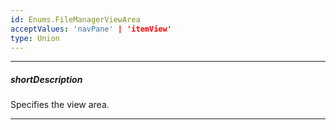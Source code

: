 ```yaml
---
id: Enums.FileManagerViewArea
acceptValues: 'navPane' | 'itemView'
type: Union
---
```

---
##### shortDescription
Specifies the view area.

---
<!--
_ui_file_manager_ContextMenuItemClickEvent.viewArea(/api-reference/10 UI Components/dxFileManager/9 Types/ContextMenuItemClickEvent/viewArea.md)(ui/file_manager.d.ts)
_ui_file_manager_ContextMenuShowingEvent.viewArea(/api-reference/10 UI Components/dxFileManager/9 Types/ContextMenuShowingEvent/viewArea.md)(ui/file_manager.d.ts)
dxFileManagerOptions.onContextMenuItemClick(/api-reference/10 UI Components/dxFileManager/1 Configuration/onContextMenuItemClick.md)
dxFileManagerOptions.onContextMenuShowing(/api-reference/10 UI Components/dxFileManager/1 Configuration/onContextMenuShowing.md)
-->